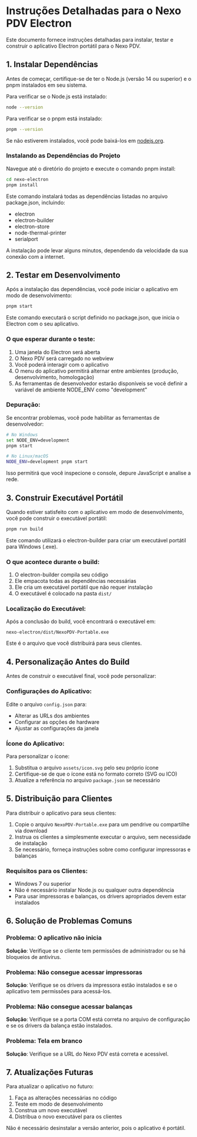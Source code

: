 # Instruções Detalhadas para o Nexo PDV Electron

Este documento fornece instruções detalhadas para instalar, testar e construir o aplicativo Electron portátil para o Nexo PDV.

## 1. Instalar Dependências

Antes de começar, certifique-se de ter o Node.js (versão 14 ou superior) e o pnpm instalados em seu sistema.

Para verificar se o Node.js está instalado:
```bash
node --version
```

Para verificar se o pnpm está instalado:
```bash
pnpm --version
```

Se não estiverem instalados, você pode baixá-los em [nodejs.org](https://nodejs.org/).

### Instalando as Dependências do Projeto

Navegue até o diretório do projeto e execute o comando pnpm install:

```bash
cd nexo-electron
pnpm install
```

Este comando instalará todas as dependências listadas no arquivo package.json, incluindo:
- electron
- electron-builder
- electron-store
- node-thermal-printer
- serialport

A instalação pode levar alguns minutos, dependendo da velocidade da sua conexão com a internet.

## 2. Testar em Desenvolvimento

Após a instalação das dependências, você pode iniciar o aplicativo em modo de desenvolvimento:

```bash
pnpm start
```

Este comando executará o script definido no package.json, que inicia o Electron com o seu aplicativo.

### O que esperar durante o teste:

1. Uma janela do Electron será aberta
2. O Nexo PDV será carregado no webview
3. Você poderá interagir com o aplicativo
4. O menu do aplicativo permitirá alternar entre ambientes (produção, desenvolvimento, homologação)
5. As ferramentas de desenvolvedor estarão disponíveis se você definir a variável de ambiente NODE_ENV como "development"

### Depuração:

Se encontrar problemas, você pode habilitar as ferramentas de desenvolvedor:

```bash
# No Windows
set NODE_ENV=development
pnpm start

# No Linux/macOS
NODE_ENV=development pnpm start
```

Isso permitirá que você inspecione o console, depure JavaScript e analise a rede.

## 3. Construir Executável Portátil

Quando estiver satisfeito com o aplicativo em modo de desenvolvimento, você pode construir o executável portátil:

```bash
pnpm run build
```

Este comando utilizará o electron-builder para criar um executável portátil para Windows (.exe).

### O que acontece durante o build:

1. O electron-builder compila seu código
2. Ele empacota todas as dependências necessárias
3. Ele cria um executável portátil que não requer instalação
4. O executável é colocado na pasta `dist/`

### Localização do Executável:

Após a conclusão do build, você encontrará o executável em:
```
nexo-electron/dist/NexoPDV-Portable.exe
```

Este é o arquivo que você distribuirá para seus clientes.

## 4. Personalização Antes do Build

Antes de construir o executável final, você pode personalizar:

### Configurações do Aplicativo:

Edite o arquivo `config.json` para:
- Alterar as URLs dos ambientes
- Configurar as opções de hardware
- Ajustar as configurações da janela

### Ícone do Aplicativo:

Para personalizar o ícone:
1. Substitua o arquivo `assets/icon.svg` pelo seu próprio ícone
2. Certifique-se de que o ícone está no formato correto (SVG ou ICO)
3. Atualize a referência no arquivo `package.json` se necessário

## 5. Distribuição para Clientes

Para distribuir o aplicativo para seus clientes:

1. Copie o arquivo `NexoPDV-Portable.exe` para um pendrive ou compartilhe via download
2. Instrua os clientes a simplesmente executar o arquivo, sem necessidade de instalação
3. Se necessário, forneça instruções sobre como configurar impressoras e balanças

### Requisitos para os Clientes:

- Windows 7 ou superior
- Não é necessário instalar Node.js ou qualquer outra dependência
- Para usar impressoras e balanças, os drivers apropriados devem estar instalados

## 6. Solução de Problemas Comuns

### Problema: O aplicativo não inicia
**Solução**: Verifique se o cliente tem permissões de administrador ou se há bloqueios de antivírus.

### Problema: Não consegue acessar impressoras
**Solução**: Verifique se os drivers da impressora estão instalados e se o aplicativo tem permissões para acessá-los.

### Problema: Não consegue acessar balanças
**Solução**: Verifique se a porta COM está correta no arquivo de configuração e se os drivers da balança estão instalados.

### Problema: Tela em branco
**Solução**: Verifique se a URL do Nexo PDV está correta e acessível.

## 7. Atualizações Futuras

Para atualizar o aplicativo no futuro:

1. Faça as alterações necessárias no código
2. Teste em modo de desenvolvimento
3. Construa um novo executável
4. Distribua o novo executável para os clientes

Não é necessário desinstalar a versão anterior, pois o aplicativo é portátil.